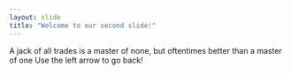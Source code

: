```yaml
---
layout: slide
title: "Welcome to our second slide!"
---
```

A jack of all trades is a master of none, but oftentimes better than a master of one
Use the left arrow to go back!
